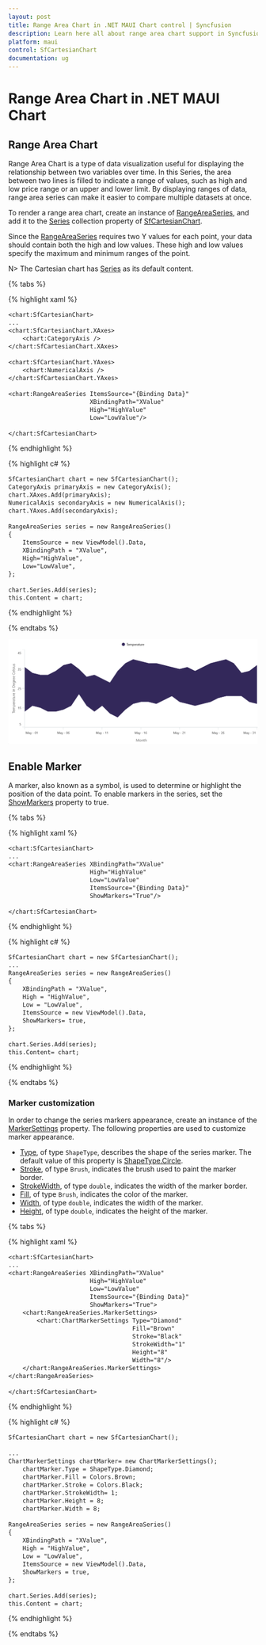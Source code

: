 ```yaml
---
layout: post
title: Range Area Chart in .NET MAUI Chart control | Syncfusion
description: Learn here all about range area chart support in Syncfusion .NET MAUI Chart (SfCartesianChart) control.
platform: maui
control: SfCartesianChart
documentation: ug
---
```


# Range Area Chart in .NET MAUI Chart

## Range Area Chart

Range Area Chart is a type of data visualization useful for displaying the relationship between two variables over time. In this Series, the area between two lines is filled to indicate a range of values, such as high and low price range or an upper and lower limit. By displaying ranges of data, range area series can make it easier to compare multiple datasets at once.

To render a range area chart, create an instance of [RangeAreaSeries](), and add it to the [Series](https://help.syncfusion.com/cr/maui/Syncfusion.Maui.Charts.SfCartesianChart.html#Syncfusion_Maui_Charts_SfCartesianChart_Series) collection property of [SfCartesianChart](https://help.syncfusion.com/cr/maui/Syncfusion.Maui.Charts.SfCartesianChart.html?tabs=tabid-1).

Since the [RangeAreaSeries]() requires two Y values for each point, your data should contain both the high and low values. These high and low values specify the maximum and minimum ranges of the point.

N> The Cartesian chart has [Series](https://help.syncfusion.com/cr/maui/Syncfusion.Maui.Charts.SfCartesianChart.html#Syncfusion_Maui_Charts_SfCartesianChart_Series) as its default content.

{% tabs %}

{% highlight xaml %}

    <chart:SfCartesianChart>
    ...
    <chart:SfCartesianChart.XAxes>
        <chart:CategoryAxis />
    </chart:SfCartesianChart.XAxes>

    <chart:SfCartesianChart.YAxes>
        <chart:NumericalAxis />
    </chart:SfCartesianChart.YAxes>   

    <chart:RangeAreaSeries ItemsSource="{Binding Data}"
			               XBindingPath="XValue"
                           High="HighValue"
                           Low="LowValue"/>

    </chart:SfCartesianChart>

{% endhighlight %}

{% highlight c# %}

    SfCartesianChart chart = new SfCartesianChart();
    CategoryAxis primaryAxis = new CategoryAxis();
    chart.XAxes.Add(primaryAxis);
    NumericalAxis secondaryAxis = new NumericalAxis();
    chart.YAxes.Add(secondaryAxis);

    RangeAreaSeries series = new RangeAreaSeries()
    {
        ItemsSource = new ViewModel().Data,
        XBindingPath = "XValue",
        High="HighValue",
        Low="LowValue",
    };

    chart.Series.Add(series);
    this.Content = chart;

{% endhighlight %}

{% endtabs %}

![Range Area chart type in MAUI Chart](Chart-types_images/maui_range_area.png)

## Enable Marker

A marker, also known as a symbol, is used to determine or highlight the position of the data point. To enable markers in the series, set the [ShowMarkers](https://help.syncfusion.com/cr/maui/Syncfusion.Maui.Charts.AreaSeries.html#Syncfusion_Maui_Charts_AreaSeries_ShowMarkers) property to true.

{% tabs %}

{% highlight xaml %}

    <chart:SfCartesianChart>
    ...
    <chart:RangeAreaSeries XBindingPath="XValue"
                           High="HighValue"
                           Low="LowValue"
                           ItemsSource="{Binding Data}"
                           ShowMarkers="True"/>

    </chart:SfCartesianChart>

{% endhighlight %}

{% highlight c# %}

    SfCartesianChart chart = new SfCartesianChart();
    ...
    RangeAreaSeries series = new RangeAreaSeries()
    {
        XBindingPath = "XValue",
        High = "HighValue",
        Low = "LowValue",
        ItemsSource = new ViewModel().Data,
        ShowMarkers= true,
    };

    chart.Series.Add(series);
    this.Content= chart;

{% endhighlight %}

{% endtabs %}

### Marker customization

In order to change the series markers appearance, create an instance of the [MarkerSettings](https://help.syncfusion.com/cr/maui/Syncfusion.Maui.Charts.AreaSeries.html#Syncfusion_Maui_Charts_AreaSeries_MarkerSettings) property. The following properties are used to customize marker appearance.

* [Type](https://help.syncfusion.com/cr/maui/Syncfusion.Maui.Charts.ChartMarkerSettings.html#Syncfusion_Maui_Charts_ChartMarkerSettings_Type), of type `ShapeType`, describes the shape of the series marker. The default value of this property is [ShapeType.Circle]().
* [Stroke](https://help.syncfusion.com/cr/maui/Syncfusion.Maui.Charts.ChartMarkerSettings.html#Syncfusion_Maui_Charts_ChartMarkerSettings_Stroke), of type `Brush`, indicates the brush used to paint the marker border.
* [StrokeWidth](https://help.syncfusion.com/cr/maui/Syncfusion.Maui.Charts.ChartMarkerSettings.html#Syncfusion_Maui_Charts_ChartMarkerSettings_StrokeWidth), of type `double`, indicates the width of the marker border.
* [Fill](https://help.syncfusion.com/cr/maui/Syncfusion.Maui.Charts.ChartMarkerSettings.html#Syncfusion_Maui_Charts_ChartMarkerSettings_Fill), of type `Brush`, indicates the color of the marker.
* [Width](https://help.syncfusion.com/cr/maui/Syncfusion.Maui.Charts.ChartMarkerSettings.html#Syncfusion_Maui_Charts_ChartMarkerSettings_Width), of type `double`, indicates the width of the marker.
* [Height](https://help.syncfusion.com/cr/maui/Syncfusion.Maui.Charts.ChartMarkerSettings.html#Syncfusion_Maui_Charts_ChartMarkerSettings_Height), of type `double`, indicates the height of the marker.

{% tabs %}

{% highlight xaml %}

    <chart:SfCartesianChart>
    ...
    <chart:RangeAreaSeries XBindingPath="XValue"
                           High="HighValue"
                           Low="LowValue"
                           ItemsSource="{Binding Data}"
                           ShowMarkers="True">
        <chart:RangeAreaSeries.MarkerSettings>
            <chart:ChartMarkerSettings Type="Diamond"
                                       Fill="Brown"
                                       Stroke="Black"
                                       StrokeWidth="1"
                                       Height="8"
                                       Width="8"/>
        </chart:RangeAreaSeries.MarkerSettings>
    </chart:RangeAreaSeries>
    
    </chart:SfCartesianChart>

{% endhighlight %}

{% highlight c# %}

    SfCartesianChart chart = new SfCartesianChart();

    ...
    ChartMarkerSettings chartMarker= new ChartMarkerSettings();
        chartMarker.Type = ShapeType.Diamond;
        chartMarker.Fill = Colors.Brown;
        chartMarker.Stroke = Colors.Black;
        chartMarker.StrokeWidth= 1;
        chartMarker.Height = 8;
        chartMarker.Width = 8;

    RangeAreaSeries series = new RangeAreaSeries()
    {
        XBindingPath = "XValue",
        High = "HighValue",
        Low = "LowValue",
        ItemsSource = new ViewModel().Data,
        ShowMarkers = true,
    };

    chart.Series.Add(series);
    this.Content = chart;

{% endhighlight %}

{% endtabs %}

